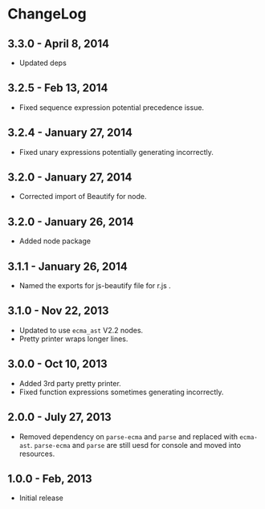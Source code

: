 # ChangeLog #

## 3.3.0 - April 8, 2014
* Updated deps

## 3.2.5 - Feb 13, 2014
* Fixed sequence expression potential precedence issue.

## 3.2.4 - January 27, 2014
* Fixed unary expressions potentially generating incorrectly.

## 3.2.0 - January 27, 2014
* Corrected import of Beautify for node.

## 3.2.0 - January 26, 2014
* Added node package

## 3.1.1 - January 26, 2014
* Named the exports for js-beautify file for r.js .

## 3.1.0 - Nov 22, 2013
* Updated to use `ecma_ast` V2.2 nodes.
* Pretty printer wraps longer lines.

## 3.0.0 - Oct 10, 2013
* Added 3rd party pretty printer.
* Fixed function expressions sometimes generating incorrectly.

## 2.0.0 - July 27, 2013
* Removed dependency on `parse-ecma` and `parse` and replaced with `ecma-ast`.
  `parse-ecma` and `parse` are still uesd for console and moved into resources.

## 1.0.0 - Feb, 2013
* Initial release
